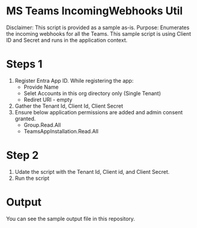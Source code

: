 # MS Teams IncomingWebhooks Util
Disclaimer: This script is provided as a sample as-is. 
Purpose: Enumerates the incoming webhooks for all the Teams. This sample script is using Client ID and Secret and runs in the application context.

# Steps 1
1. Register Entra App ID. While registering the app:
    * Provide Name
    * Selet Accounts in this org directory only (Single Tenant)
    * Rediret URI - empty
2. Gather the Tenant Id, Client Id, Client Secret
3. Ensure below application permissions are added and admin consent granted.
    * Group.Read.All
    * TeamsAppInstallation.Read.All

# Step 2
1. Udate the script with the Tenant Id, Client id, and Client Secret.
2. Run the script

# Output
You can see the sample output file in this repository. 